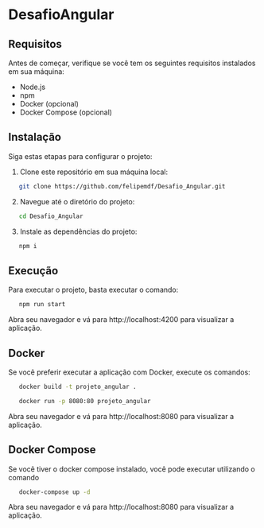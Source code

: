 # DesafioAngular

## Requisitos

Antes de começar, verifique se você tem os seguintes requisitos instalados em sua máquina:

- Node.js
- npm 
- Docker (opcional)
- Docker Compose (opcional)

## Instalação

Siga estas etapas para configurar o projeto:

1. Clone este repositório em sua máquina local:

```bash
   git clone https://github.com/felipemdf/Desafio_Angular.git 
```

2. Navegue até o diretório do projeto:

```bash
   cd Desafio_Angular 
```

3. Instale as dependências do projeto:

```bash
   npm i
```

## Execução
Para executar o projeto, basta executar o comando:

```bash
   npm run start
```
Abra seu navegador e vá para http://localhost:4200 para visualizar a aplicação.

## Docker
Se você preferir executar a aplicação com Docker, execute os comandos:
```bash
   docker build -t projeto_angular .
```

```bash
   docker run -p 8080:80 projeto_angular
```
Abra seu navegador e vá para http://localhost:8080 para visualizar a aplicação.

## Docker Compose
Se você tiver o docker compose instalado, você pode executar utilizando o comando

```bash
   docker-compose up -d
```
Abra seu navegador e vá para http://localhost:8080 para visualizar a aplicação.